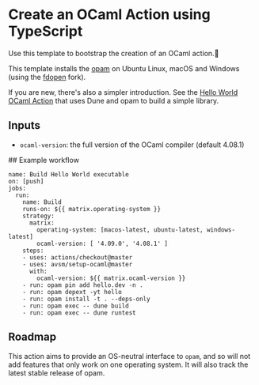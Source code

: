 # Create an OCaml Action using TypeScript

Use this template to bootstrap the creation of an OCaml action.:rocket:

This template installs the [opam](https://opam.ocaml.org) on Ubuntu Linux,
macOS and Windows (using the
[fdopen](https://fdopen.github.io/opam-repository-mingw/installation/) fork). 

If you are new, there's also a simpler introduction.  See the [Hello World
OCaml Action](https://github.com/avsm/setup-ocaml/tree/hello-world) that uses Dune
and opam to build a simple library.

## Inputs

- `ocaml-version`: the full version of the OCaml compiler (default 4.08.1)

## Example workflow

```
name: Build Hello World executable
on: [push]
jobs:
  run:
    name: Build
    runs-on: ${{ matrix.operating-system }}
    strategy:
      matrix:
        operating-system: [macos-latest, ubuntu-latest, windows-latest]
        ocaml-version: [ '4.09.0', '4.08.1' ]
    steps:
    - uses: actions/checkout@master
    - uses: avsm/setup-ocaml@master
      with:
        ocaml-version: ${{ matrix.ocaml-version }}
    - run: opam pin add hello.dev -n .
    - run: opam depext -yt hello
    - run: opam install -t . --deps-only
    - run: opam exec -- dune build
    - run: opam exec -- dune runtest
```

## Roadmap

This action aims to provide an OS-neutral interface to `opam`, and so
will not add features that only work on one operating system.  It will
also track the latest stable release of opam.
